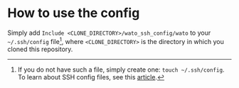 # How to use the config
Simply add `Include <CLONE_DIRECTORY>/wato_ssh_config/wato` to your `~/.ssh/config` file[^1], where `<CLONE_DIRECTORY>` is the directory in which you cloned this repository.

[^1]: If you do not have such a file, simply create one: `touch ~/.ssh/config`. To learn about SSH config files, see this [article](https://linuxize.com/post/using-the-ssh-config-file/).
